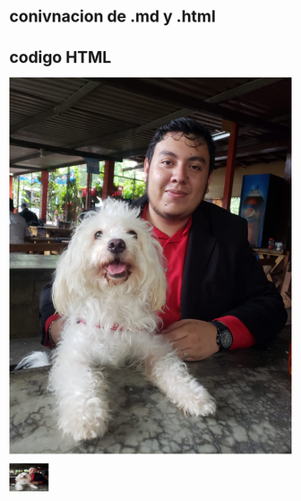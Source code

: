 # conivnacion de .md y .html
<h1>codigo HTML</h1>

![img](https://raw.githubusercontent.com/BryanGuevara/BryanGuevara/main/img/BryanGuevara.jpg)

<img src="https://raw.githubusercontent.com/BryanGuevara/BryanGuevara/main/img/BryanGuevara.jpg" width="70px" height="50px">